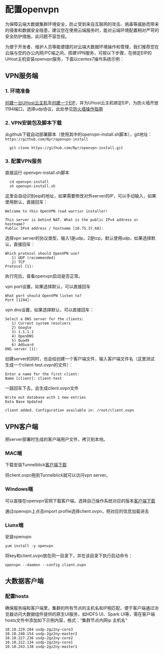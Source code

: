 
# 配置openvpn

为保障云端大数据集群环境安全，防止受到来自互联网的攻击、病毒等威胁而带来的侵害和数据安全隐患，建议您在使用云端服务时，能对云端环境配置相对严苛的安全防护措施，此问题不容忽视。

为便于开发者、维护人员等能便捷的对云端大数据环境操作和管理，我们推荐您在云端与您的办公内网/PC端之间，搭建VPN服务，可按以下步骤，在绑定EIP的UHost主机安装openvpn服务，下面以centos7操作系统示例：

## VPN服务端

### 1. 环境准备

[创建一台UHost云主机](https://docs.ucloud.cn/uhost/newuser/briefguide)及[创建一个EIP](https://docs.ucloud.cn/unet/eip/guide)，并为UHost云主机绑定EIP，为防火墙开放1194端口，选择udp协议，此处参见[防火墙操作指南](https://docs.ucloud.cn/unet/firewall/guide)

### 2. VPN安装包及脚本下载

从github下载自动部署脚本（使用其中的openvpn-install.sh脚本），git地址：`https://github.com/Nyr/openvpn-install`

  ```
    git clone https://github.com/Nyr/openvpn-install.git   
  ```
### 3. 配置VPN服务

直接运行 openvpn-install.sh脚本

  ``` 
    cd openvpn-install
    sh openvpn-install.sh
  ```

这里会自动识别eip的地址，如果需要修改对外server的IP，可以手动输入，如果使用默认，直接回车：  

```
Welcome to this OpenVPN road warrior installer!

This server is behind NAT. What is the public IPv4 address or hostname?
Public IPv4 address / hostname [10.75.37.68]: 
```
选择vpn server的协议类型，输入1是udp，2是tcp，默认使用udp，如果选择默认，直接回车：
```
Which protocol should OpenVPN use?
   1) UDP (recommended)
   2) TCP
Protocol [1]: 
```
执行完后，查看openvpn启动是否正常。

vpn port设置，如果选择默认，可以直接回车
```
What port should OpenVPN listen to?
Port [1194]: 
```

vpn dns设置，如果选择默认，可以直接回车：
```
Select a DNS server for the clients:
   1) Current system resolvers
   2) Google
   3) 1.1.1.1
   4) OpenDNS
   5) Quad9
   6) AdGuard
DNS server [1]: 
```
创建server的同时，也会给创建一个客户端文件，输入客户端文件名（这里测试生成一个client-test.ovpn的文件）：

```
Enter a name for the first client:
Name [client]: client-test
```
一路回车下去，会生成client.ovpn文件

```
Write out database with 1 new entries
Data Base Updated

client added. Configuration available in: /root/client.ovpn
```
## VPN客户端

把server部署时生成的客户端用户文件，拷贝到本地。

### MAC端

下载安装Tunnelblick[客户端下载](https://tunnelblick.net/downloads.html)

将client.ovpn拖到Tunnelblick就可以访问vpn server。

### Windows端

可以直接在openvpn官网下载客户端，选择自己操作系统对应的版本[客户端下载](https://openvpn.net/community-downloads/)

通过openvpn上点击import profile选择client.ovpn，把对应的信息加载进去

### Liunx端

安装openvpn

```
yum install -y openvpn
```

将key和client.ovpn放在同一目录下，并在该目录下执行启动命令：

```
openvpn --daemon --config client.ovpn
```

## 大数据客户端

### 配置hosts

确保服务端和客户端里，集群的所有节点的主机名和IP相匹配，便于客户端通过浏览器访问大数据组件提供的原生UI服务，如HDFS UI、Spark UI等，需在客户端hosts文件中添加如下示例内容，格式：“集群节点内网ip	主机名”

    10.10.229.204 usdp-2gz2ny-core3 
    10.10.240.154 usdp-2gz2ny-master2 
    10.10.227.236 usdp-2gz2ny-core2 
    10.10.222.134 usdp-2gz2ny-core1 
    10.10.243.138 usdp-2gz2ny-master1
